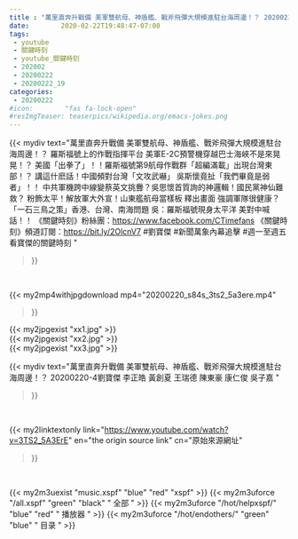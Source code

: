 ```yaml
---
title : "萬里直奔升戰備 美軍雙航母、神盾艦、戰斧飛彈大規模進駐台海周邊！？ 20200220-4劉寶傑 李正皓 黃創夏 王瑞德  陳東豪 康仁俊 吳子嘉 "
date:        2020-02-22T19:48:47-07:00
tags:
 - youtube
 - 關鍵時刻
 - youtube_關鍵時刻
 - 202002
 - 20200222
 - 20200222_19
categories:
 - 20200222
#icon:        "fas fa-lock-open"
#resImgTeaser: teaserpics/wikipedia.org/emacs-jokes.png
---
```


{{< mydiv text="萬里直奔升戰備 美軍雙航母、神盾艦、戰斧飛彈大規模進駐台海周邊！？ 羅斯福號上的作戰指揮平台 美軍E-2C預警機穿越巴士海峽不是來晃晃！？ 美國「出拳了」！！羅斯福號第9航母作戰群「超編滿載」出現台灣東部！？ 講這什麽話！中國頻對台灣「文攻武嚇」 吳斯懷竟扯「我們畢竟是弱者」！！ 中共軍機跨中線變蔡英文挑釁？吳思懷首質詢的神邏輯！國民黨神仙難救？ 粉飾太平！解放軍大外宣！山東艦航母當樣板 釋出畫面 強調軍隊很健康？ 「一石三鳥之策」香港、台灣、南海問題 吳：羅斯福號現身太平洋 美對中喊話！！  《關鍵時刻》粉絲團：https://www.facebook.com/CTimefans 《關鍵時刻》頻道訂閱：https://bit.ly/2OlcnV7  #劉寶傑 #新聞萬象內幕追擊 #週一至週五看寶傑的關鍵時刻 "
>}}
<br>


{{< my2mp4withjpgdownload mp4="20200220_s84s_3ts2_5a3ere.mp4"
>}}

{{< my2jpgexist "xx1.jpg" >}}<br>
{{< my2jpgexist "xx2.jpg" >}}<br>
{{< my2jpgexist "xx3.jpg" >}}<br>



{{< mydiv text="萬里直奔升戰備 美軍雙航母、神盾艦、戰斧飛彈大規模進駐台海周邊！？ 20200220-4劉寶傑 李正皓 黃創夏 王瑞德  陳東豪 康仁俊 吳子嘉 "
>}}
<br>

{{< my2linktextonly link="https://www.youtube.com/watch?v=3TS2_5A3ErE"
en="the origin source link" cn="原始來源網址"
>}}


<br>

{{< my2m3uexist "music.xspf"        "blue"   "red"    "xspf" >}} {{< my2m3uforce "/all.xspf"         "green"  "black"  " 全部 " >}} {{< my2m3uforce "/hot/helpxspf/"    "blue"   "red"    " 播放器 " >}} {{< my2m3uforce "/hot/endothers/"   "green"  "blue"   " 目录 " >}} 
